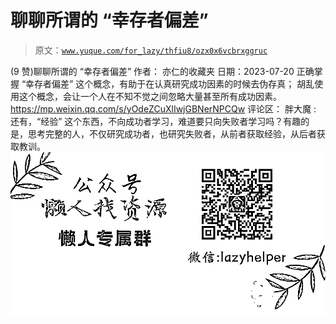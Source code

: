 # 聊聊所谓的 “幸存者偏差”

> 原文：[`www.yuque.com/for_lazy/thfiu8/ozx0x6vcbrxggruc`](https://www.yuque.com/for_lazy/thfiu8/ozx0x6vcbrxggruc)

<ne-h2 id="ba7092e7" data-lake-id="ba7092e7"><ne-heading-ext><ne-heading-anchor></ne-heading-anchor><ne-heading-fold></ne-heading-fold></ne-heading-ext><ne-heading-content><ne-text id="ua5abd24c">(9 赞)聊聊所谓的 “幸存者偏差”</ne-text></ne-heading-content></ne-h2> <ne-p id="uecca2e6e" data-lake-id="uecca2e6e"><ne-text id="uc32b0a07">作者： 亦仁的收藏夹</ne-text></ne-p> <ne-p id="ub2c7fd94" data-lake-id="ub2c7fd94"><ne-text id="ufebf4173">日期：2023-07-20</ne-text></ne-p> <ne-p id="u2c816b72" data-lake-id="u2c816b72"><ne-text id="u6dc96cde">正确掌握 “幸存者偏差” 这个概念，有助于在认真研究成功因素的时候去伪存真；</ne-text></ne-p> <ne-p id="ucf67aa48" data-lake-id="ucf67aa48"><ne-text id="u54cb410c">胡乱使用这个概念，会让一个人在不知不觉之间忽略大量甚至所有成功因素。</ne-text></ne-p> <ne-p id="uf24881f5" data-lake-id="uf24881f5">[<ne-text id="u5e189b54">https://mp.weixin.qq.com/s/yOdeZCuXlIwjGBNerNPCQw</ne-text>](https://mp.weixin.qq.com/s/yOdeZCuXlIwjGBNerNPCQw)</ne-p> <ne-hole id="ubedb028f" data-lake-id="ubedb028f"><ne-card data-card-name="hr" data-card-type="block" id="OubFd" data-event-boundary="card"><ne-p id="uc893c14b" data-lake-id="uc893c14b"><ne-text id="uadfeed4f">评论区：</ne-text></ne-p> <ne-p id="u7615dc34" data-lake-id="u7615dc34"><ne-text id="uc602b309">胖大魔 : 还有，“经验” 这个东西，不向成功者学习，难道要只向失败者学习吗？有趣的是，思考完整的人，不仅研究成功者，也研究失败者，从前者获取经验，从后者获取教训。</ne-text></ne-p> <ne-p id="u1176edd5" data-lake-id="u1176edd5"><ne-card data-card-name="image" data-card-type="inline" id="hRB7M" data-event-boundary="card">![](img/894d30a529e7c37bcd3392323c99941c.png)  <ne-hole id="ue35a840a" data-lake-id="ue35a840a"><ne-card data-card-name="hr" data-card-type="block" id="tBpPn" data-event-boundary="card"></ne-card></ne-hole></ne-card></ne-p></ne-card></ne-hole>
